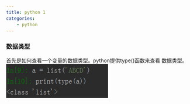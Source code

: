 ```yaml
---
title: python 1
categories:
	- python
---
```


### 数据类型
首先是如何查看一个变量的数据类型。python提供type()函数来查看 数据类型。  
![1.png](python/1.png)

